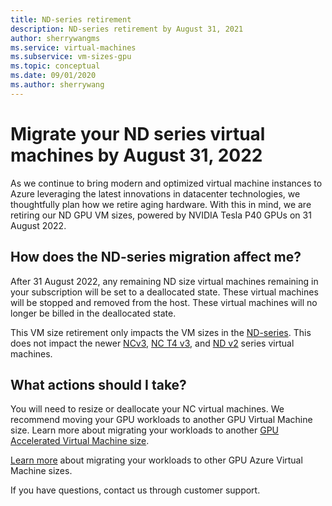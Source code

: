 ```yaml
---
title: ND-series retirement
description: ND-series retirement by August 31, 2021
author: sherrywangms
ms.service: virtual-machines
ms.subservice: vm-sizes-gpu
ms.topic: conceptual
ms.date: 09/01/2020
ms.author: sherrywang
---
```

# Migrate your ND series virtual machines by August 31, 2022
As we continue to bring modern and optimized virtual machine instances to Azure leveraging the latest innovations in datacenter technologies, we thoughtfully plan how we retire aging hardware. 
With this in mind, we are retiring our ND GPU VM sizes,  powered by NVIDIA Tesla P40 GPUs on 31 August 2022. 

## How does the ND-series migration affect me?  

After 31 August 2022, any remaining ND size virtual machines remaining in your subscription will be set to a deallocated state. These virtual machines will be stopped and removed from the host. These virtual machines will no longer be billed in the deallocated state. 

This VM size retirement only impacts the VM sizes in the [ND-series](nd-series.md). This does not impact the newer [NCv3](ncv3-series.md), [NC T4 v3](nct4-v3-series.md), and [ND v2](ndv2-series.md) series virtual machines. 

## What actions should I take?  
You will need to resize or deallocate your NC virtual machines. We recommend moving your GPU workloads to another GPU Virtual Machine size. Learn more about migrating your workloads to another [GPU Accelerated Virtual Machine size](sizes-gpu.md).

[Learn more](n-series-migration.md) about migrating your workloads to other GPU Azure Virtual Machine sizes. 

If you have questions, contact us through customer support.
